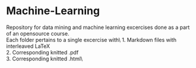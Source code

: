 # Machine-Learning

Repository for data mining and machine learning excercises done as a part of an opensource course.\
Each folder pertains to a single excercise with\ 
	1. Markdown files with interleaved LaTeX\
 	2. Corresponding knitted .pdf\
	3. Corresponding knitted .html\

